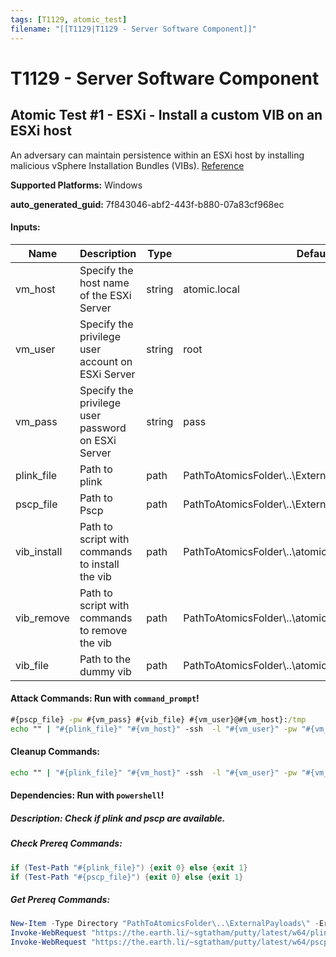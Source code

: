 ```yaml
---
tags: [T1129, atomic_test]
filename: "[[T1129|T1129 - Server Software Component]]"
---
```

# T1129 - Server Software Component

## Atomic Test #1 - ESXi - Install a custom VIB on an ESXi host
An adversary can maintain persistence within an ESXi host by installing malicious vSphere Installation Bundles (VIBs).
[Reference](https://www.mandiant.com/resources/blog/esxi-hypervisors-malware-persistence)

**Supported Platforms:** Windows


**auto_generated_guid:** 7f843046-abf2-443f-b880-07a83cf968ec





#### Inputs:
| Name | Description | Type | Default Value |
|------|-------------|------|---------------|
| vm_host | Specify the host name of the ESXi Server | string | atomic.local|
| vm_user | Specify the privilege user account on ESXi Server | string | root|
| vm_pass | Specify the privilege user password on ESXi Server | string | pass|
| plink_file | Path to plink | path | PathToAtomicsFolder&#92;..&#92;ExternalPayloads&#92;plink.exe|
| pscp_file | Path to Pscp | path | PathToAtomicsFolder&#92;..&#92;ExternalPayloads&#92;pscp.exe|
| vib_install | Path to script with commands to install the vib | path | PathToAtomicsFolder&#92;..&#92;atomics&#92;T1129&#92;src&#92;esxi_vibinstall.txt|
| vib_remove | Path to script with commands to remove the vib | path | PathToAtomicsFolder&#92;..&#92;atomics&#92;T1129&#92;src&#92;esxi_vibremove.txt|
| vib_file | Path to the dummy vib | path | PathToAtomicsFolder&#92;..&#92;atomics&#92;T1129&#92;src&#92;atomicvibes.vib|


#### Attack Commands: Run with `command_prompt`! 


```cmd
#{pscp_file} -pw #{vm_pass} #{vib_file} #{vm_user}@#{vm_host}:/tmp
echo "" | "#{plink_file}" "#{vm_host}" -ssh  -l "#{vm_user}" -pw "#{vm_pass}" -m "#{vib_install}"
```

#### Cleanup Commands:
```cmd
echo "" | "#{plink_file}" "#{vm_host}" -ssh  -l "#{vm_user}" -pw "#{vm_pass}" -m "#{vib_remove}"
```



#### Dependencies:  Run with `powershell`!
##### Description: Check if plink and pscp are available.
##### Check Prereq Commands:
```powershell
if (Test-Path "#{plink_file}") {exit 0} else {exit 1}
if (Test-Path "#{pscp_file}") {exit 0} else {exit 1}
```
##### Get Prereq Commands:
```powershell
New-Item -Type Directory "PathToAtomicsFolder\..\ExternalPayloads\" -ErrorAction Ignore -Force | Out-Null
Invoke-WebRequest "https://the.earth.li/~sgtatham/putty/latest/w64/plink.exe" -OutFile "PathToAtomicsFolder\..\ExternalPayloads\plink.exe"
Invoke-WebRequest "https://the.earth.li/~sgtatham/putty/latest/w64/pscp.exe" -OutFile "PathToAtomicsFolder\..\ExternalPayloads\pscp.exe"
```




<br/>
